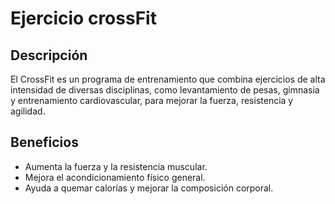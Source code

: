# Ejercicio crossFit

## Descripción
El CrossFit es un programa de entrenamiento que combina ejercicios de alta intensidad de diversas disciplinas, como levantamiento de pesas, gimnasia y entrenamiento cardiovascular, para mejorar la fuerza, resistencia y agilidad.

## Beneficios
- Aumenta la fuerza y la resistencia muscular.
- Mejora el acondicionamiento físico general.
- Ayuda a quemar calorías y mejorar la composición corporal.